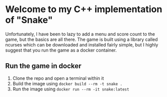 # Welcome to my C++ implementation of "Snake"
Unfortunately, I have been to lazy to add a menu and score count to the game, but the basics are all there. The game is built using a library called ncurses
which can be downloaded and installed fairly simple, but I highly suggest that you run the game as a docker container.
## Run the game in docker
1. Clone the repo and open a terminal within it
2. Build the image using `docker build --rm -t snake .`
3. Run the image using `docker run --rm -it snake:latest`
